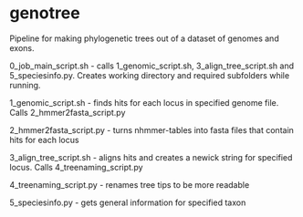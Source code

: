 # genotree

Pipeline for making phylogenetic trees out of a dataset of genomes and exons.

0_job_main_script.sh - calls 1_genomic_script.sh, 3_align_tree_script.sh and 5_speciesinfo.py. Creates working directory and required subfolders while running.

1_genomic_script.sh - finds hits for each locus in specified genome file. Calls 2_hmmer2fasta_script.py

2_hmmer2fasta_script.py - turns nhmmer-tables into fasta files that contain hits for each locus

3_align_tree_script.sh - aligns hits and creates a newick string for specified locus. Calls 4_treenaming_script.py

4_treenaming_script.py - renames tree tips to be more readable

5_speciesinfo.py - gets general information for specified taxon
